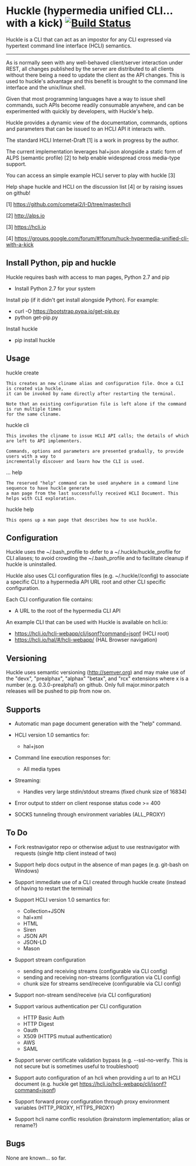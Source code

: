 Huckle (hypermedia unified CLI... with a kick) [![Build Status](https://travis-ci.org/cometaj2/huckle.svg?branch=master)](https://travis-ci.org/cometaj2/huckle)
============================================

Huckle is a CLI that can act as an impostor for any CLI expressed via hypertext
command line interface (HCLI) semantics.

----

As is normally seen with any well-behaved client/server interaction under REST,
all changes published by the server are distributed to all clients without there
being a need to update the client as the API changes. This is used to huckle's
advantage and this benefit is brought to the command line interface and the
unix/linux shell.

Given that most programming languages have a way to issue shell commands, such
APIs become readily consumable anywhere, and can be experimented with quickly
by developers, with Huckle's help.

Huckle provides a dynamic view of the documentation, commands, options and
parameters that can be issued to an HCLI API it interacts with.

The standard HCLI Internet-Draft [1] is a work in progress by the author.

The current implementation leverages hal+json alongside a static form of ALPS
(semantic profile) [2] to help enable widespread cross media-type support.

You can access an simple example HCLI server to play with huckle [3]

Help shape huckle and HCLI on the discussion list [4] or by raising issues on github!

[1] https://github.com/cometaj2/I-D/tree/master/hcli

[2] http://alps.io

[3] https://hcli.io

[4] https://groups.google.com/forum/#!forum/huck-hypermedia-unified-cli-with-a-kick

Install Python, pip and huckle
-------------------

Huckle requires bash with access to man pages, Python 2.7 and pip

  - Install Python 2.7 for your system

Install pip (if it didn't get install alongside Python). For example:

  - curl -O https://bootstrap.pypa.io/get-pip.py
  - python get-pip.py

Install huckle

  - pip install huckle

Usage
-----

huckle create <cliname>

    This creates an new cliname alias and configuration file. Once a CLI is created via huckle,
    it can be invoked by name directly after restarting the terminal.
   
    Note that an existing configuration file is left alone if the command is run multiple times 
    for the same cliname.

huckle cli <cliname>

    This invokes the cliname to issue HCLI API calls; the details of which are left to API implementers.
    
    Commands, options and parameters are presented gradually, to provide users with a way to
    incrementally discover and learn how the CLI is used.

<cliname> ... help

    The reserved "help" command can be used anywhere in a command line sequence to have huckle generate
    a man page from the last successfully received HCLI Document. This helps with CLI exploration.

huckle help

    This opens up a man page that describes how to use huckle.

Configuration
-------------

Huckle uses the ~/.bash_profile to defer to a ~/.huckle/huckle_profile for CLI aliases; to avoid
crowding the ~/.bash_profile and to facilitate cleanup if huckle is uninstalled.

Huckle also uses CLI configuration files (e.g. ~/.huckle/<cliname>/config) to associate a specific
CLI to a hypermedia API URL root and other CLI specific configuration.

Each CLI configuration file contains:
- A URL to the root of the hypermedia CLI API

An example CLI that can be used with Huckle is available on hcli.io:
- https://hcli.io/hcli-webapp/cli/jsonf?command=jsonf (HCLI root)  
- https://hcli.io/hal/#/hcli-webapp/ (HAL Browser navigation)  

Versioning
----------

Huckle uses semantic versioning (http://semver.org) and may make use of the "devx", "prealphax", "alphax"
"betax", and "rcx" extensions where x is a number (e.g. 0.3.0-prealpha1) on github. Only full
major.minor.patch releases will be pushed to pip from now on.

Supports
--------

- Automatic man page document generation with the "help" command.
- HCLI version 1.0 semantics for:

    - hal+json

- Command line execution responses for:

    - All media types

- Streaming:
 
    - Handles very large stdin/stdout streams (fixed chunk size of 16834)

- Error output to stderr on client response status code >= 400

- SOCKS tunneling through environment variables (ALL_PROXY)

To Do
-----
- Fork restnavigator repo or otherwise adjust to use restnavigator with requests (single http client instead of two)

- Support help docs output in the absence of man pages (e.g. git-bash on Windows)

- Support immediate use of a CLI created through huckle create <cliname> (instead of having to restart the terminal)

- Support HCLI version 1.0 semantics for: 

    - Collection+JSON
    - hal+xml
    - HTML
    - Siren
    - JSON API
    - JSON-LD
    - Mason

- Support stream configuration

    - sending and receiving streams (configurable via CLI config)
    - sending and receiving non-streams (configuration via CLI config)
    - chunk size for streams send/receive (configurable via CLI config)

- Support non-stream send/receive (via CLI configuration)

- Support various authentication per CLI configuration  

    - HTTP Basic Auth  
    - HTTP Digest  
    - Oauth  
    - X509 (HTTPS mutual authentication)  
    - AWS
    - SAML 

- Support server certificate validation bypass (e.g. --ssl-no-verify. This is not secure but is sometimes useful to troubleshoot)  

- Support auto configuration of an hcli when providing a url to an HCLI document (e.g. huckle get https://hcli.io/hcli-webapp/cli/jsonf?command=jsonf)  

- Support forward proxy configuration through proxy environment variables (HTTP_PROXY, HTTPS_PROXY)

- Support hcli name conflic resolution (brainstorm implementation; alias or rename?)

Bugs
----

None are known... so far.
